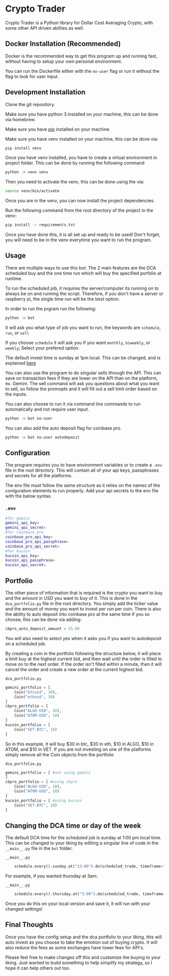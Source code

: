 # Crypto Trader

Crypto Trader is a Python library for Dollar Cost Averaging Crypto, with some other API driven abilties as well.

## Docker Installation (Recommended)

Docker is the recommended way to get this program up and running fast, without having to setup your own personal environment.

You can run the Dockerfile either with the ```no-user``` flag or run it without the flag to look for user input.

## Development Installation

Clone the git repository.

Make sure you have python 3 installed on your machine, this can be done via homebrew.

Make sure you have [pip](https://pip.pypa.io/en/stable/) installed on your machine.

Make sure you have venv installed on your machine, this can be done via:

```bash
pip install venv
```

Once you have venv installed, you have to create a virtual environment in project folder.
This can be done by running the following command

```bash
python -m venv venv
```

Then you need to activate the venv, this can be done using the via:

```bash
source venv/bin/activate
```

Once you are in the venv, you can now install the project dependencies.

Run the following command from the root directory of the project in the venv:

```bash
pip install -r requirements.txt
```

Once you have done this, it is all set up and ready to be used!
Don't forget, you will need to be in the venv everytime you want to run the program.

## Usage

There are multiple ways to use this bot.
The 2 main features are the DCA scheduled buy and the one time run which will buy the specified porfolio at runtime.

To run the scheduled job, it requires the server/computer its running on to always be on and running the script.
Therefore, if you don't have a server or raspberry pi, the single time run will be the best option.

In order to run the prgram run the following:

```bash
python -m bot
```

It will ask you what type of job you want to run, the keywords are ```schedule```, ```run```, or ```sell```  

If you choose ```schedule``` it will ask you if you want ```monthly```, ```biweekly```, or ```weekly```; Select your prefered option.

The default invest time is sunday at 1pm local. This can be changed, and is explained [here](#changing-the-dca-time-or-day-of-the-week)

You can also use the program to do singular sells through the API. This can save on transaction fees if they are lower on the API than on the platform, ex. Gemini.
The sell command will ask you questions about what you want to sell, so follow the promopts and it will fill out a sell limit order based on the inputs.

You can also choose to run it via command line commands to run automatically and not require user input.

```bash
python -m bot no-user
```

You can also add the auto deposit flag for coinbase pro.

```bash
python -m bot no-user autodeposit
```

## Configuration

The program requires you to have environment variables or to create a ```.env``` file in the root directory.
This will contain all of your api keys, passphrases and secrets for all the platforms.

The env file must follow the same structure as it relies on the names of the coniguration elements to run properly.
Add your api secrets to the env file with the below syntax.

### **`.env`**

```bash
#for gemini
gemini_api_key= 
gemini_api_secret= 
#for coinbase pro
coinbase_pro_api_key=
coinbase_pro_api_passphrase=
coinbase_pro_api_secret=
#for kucoin
kucoin_api_key=
kucoin_api_passphrase=
kucoin_api_secret=
```

## Portfolio

The other piece of information that is required is the crypto you want to buy and the amount in USD you want to buy of it.
This is done in the ```dca_portfolio.py``` file in the root directory.
You simply add the ticker value and the amount of money you want to invest per run per coin.
There is also the ability to auto deposit into coinbase pro at the same time if you so choose, this can be done via adding:

```python
cbpro_auto_deposit_amount = 25.00
```

You will also need to select yes when it asks you if you want to autodeposit on a scheduled job.

By creating a coin in the portfolio following the structure below, it will place a limit buy at the highest current bid, and then wait until the order is filled to move on to the next order. If the order isn't filled within a minute, then it will cancel the order and create a new order at the current highest bid.

```dca_portfolio.py```

```python
gemini_portfolio = [
    Coin("btcusd", 30), 
    Coin("ethusd", 30)
]
cbpro_portfolio = [
    Coin("ALGO-USD", 10),
    Coin("ATOM-USD", 10)
]
kucoin_portfolio = [
    Coin("VET-BTC", 10)
]
```

So in this example, it will buy $30 in btc, $30 in eth, $10 in ALGO, $10 in ATOM, and $10 in VET.
If you are not investing on one of the platforms simply remove all the Coin objects from the portfolio

```dca_portfolio.py```

```python
gemini_portfolio = [ #not using gemini 
]
cbpro_portfolio = [ #using cbpro
    Coin("ALGO-USD", 10),
    Coin("ATOM-USD", 10)
]
kucoin_portfolio = [ #using kucoin
    Coin("VET-BTC", 10)
]
```

## Changing the DCA time or day of the week

The default DCA time for the scheduled job is sunday at 1:00 pm local time. This can be changed to your liking by editing a singular line of code in the ```__main__.py``` file in the ```bot``` folder.

```__main__.py```

```python
    schedule.every().sunday.at("13:00").do(scheduled_trade, timeframe=timeframe, deposit=deposit)
```

For example, if you wanted thursday at 3am:

```__main__.py```

```python
    schedule.every().thursday.at("3:00").do(scheduled_trade, timeframe=timeframe, deposit=deposit)
```

Once you do this on your local version and save it, it will run with your changed settings!

## Final Thoughts

Once you have the config setup and the dca portfolio to your liking, this will auto invest as you choose to take the emotion out of buying crypto. It will also reduce the fees as some exchanges have lower fees for API's.

Please feel free to make changes off this and customize the buying to your liking. Just wanted to build something to help simplify my strategy, so I hope it can help others out too.
